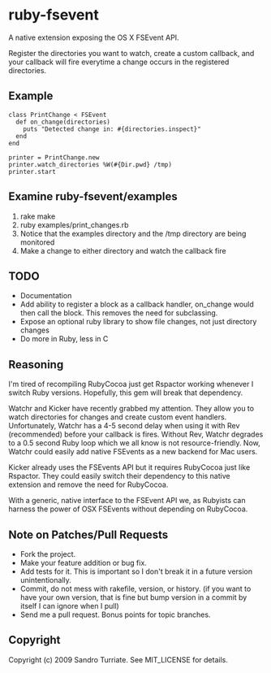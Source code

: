 ruby-fsevent
============

A native extension exposing the OS X FSEvent API.

Register the directories you want to watch, create a custom callback, and your
callback will fire everytime a change occurs in the registered directories.

Example
-------
    class PrintChange < FSEvent
      def on_change(directories)
        puts "Detected change in: #{directories.inspect}"
      end
    end

    printer = PrintChange.new
    printer.watch_directories %W(#{Dir.pwd} /tmp)
    printer.start


Examine ruby-fsevent/examples
-----------------------------
1. rake make
2. ruby examples/print_changes.rb
3. Notice that the examples directory and the /tmp directory are being
   monitored
4. Make a change to either directory and watch the callback fire

TODO
----
* Documentation
* Add ability to register a block as a callback handler, on_change would then
  call the block. This removes the need for subclassing.
* Expose an optional ruby library to show file changes, not just directory
  changes
* Do more in Ruby, less in C

Reasoning
---------
I'm tired of recompiling RubyCocoa just get Rspactor working whenever I switch
Ruby versions. Hopefully, this gem will break that dependency.

Watchr and Kicker have recently grabbed my attention. They allow you to watch
directories for changes and create custom event handlers.  Unfortunately,
Watchr has a 4-5 second delay when using it with Rev (recommended) before your
callback is fires.  Without Rev, Watchr degrades to a 0.5 second Ruby loop
which we all know is not resource-friendly. Now, Watchr could easily add native
FSEvents as a new backend for Mac users.

Kicker already uses the FSEvents API but it requires RubyCocoa just like
Rspactor. They could easily switch their dependency to this native extension
and remove the need for RubyCocoa.

With a generic, native interface to the FSEvent API we, as Rubyists can harness
the power of OSX FSEvents without depending on RubyCocoa.


Note on Patches/Pull Requests
-----------------------------

* Fork the project.
* Make your feature addition or bug fix.
* Add tests for it. This is important so I don't break it in a
  future version unintentionally.
* Commit, do not mess with rakefile, version, or history.
  (if you want to have your own version, that is fine but
   bump version in a commit by itself I can ignore when I pull)
* Send me a pull request. Bonus points for topic branches.

Copyright
---------

Copyright (c) 2009 Sandro Turriate. See MIT_LICENSE for details.
